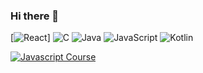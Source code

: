 ### Hi there 👋
[![React](https://img.shields.io/badge/react-%2320232a.svg?style=for-the-badge&logo=react&logoColor=%2361DAFB)]
![C](https://img.shields.io/badge/c-%2300599C.svg?style=for-the-badge&logo=c&logoColor=white)
![Java](https://img.shields.io/badge/java-%23ED8B00.svg?style=for-the-badge&logo=java&logoColor=white)
![JavaScript](https://img.shields.io/badge/javascript-%23323330.svg?style=for-the-badge&logo=javascript&logoColor=%23F7DF1E)
![Kotlin](https://img.shields.io/badge/kotlin-%237F52FF.svg?style=for-the-badge&logo=kotlin&logoColor=white)

[![Javascript Course](https://img.shields.io/badge/github-%23121011.svg?style=for-the-badge&logo=github&logoColor=white)](https://github.com/saimhafeez/Jonas-Schmedtmann-Javascript-Course)

